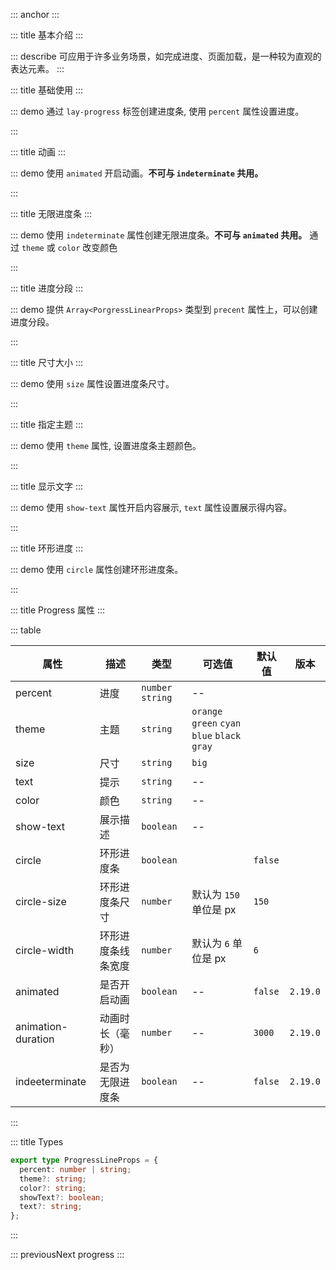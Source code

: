 ::: anchor
:::

::: title 基本介绍
:::

::: describe 可应用于许多业务场景，如完成进度、页面加载，是一种较为直观的表达元素。
:::

::: title 基础使用
:::

::: demo 通过 `lay-progress` 标签创建进度条, 使用 `percent` 属性设置进度。

<template>
  <lay-progress percent="70"></lay-progress>
  <br>
  <lay-progress percent="60"></lay-progress>
</template>

<script>
import { ref } from 'vue';

export default {
  setup() {

    return {
    }
  }
}
</script>

:::

::: title 动画
:::

::: demo 使用 `animated` 开启动画。**不可与 `indeterminate` 共用。**

<template>
  <div style="display: flex; flex-direction: column; gap: 8px;">
    <LayProgress animated :percent="50"></LayProgress>
    <LayProgress animated :percent="percent1"></LayProgress>
    <LayProgress :animated="percent1<100" :percent="percent1"></LayProgress>
  </div>
</template>

<script lang="ts">
import { ref } from "vue";
export default {
  setup() {
    const percent1 = ref(100);
    return {
      percent1
    }
  }
}
</script>

:::

::: title 无限进度条
:::

::: demo 使用 `indeterminate` 属性创建无限进度条。**不可与 `animated` 共用。** 通过 `theme` 或 `color` 改变颜色

<template>
  <div style="display: flex; flex-direction: column; gap: 8px;">
    <LayProgress indeterminate></LayProgress>
    <LayProgress indeterminate theme="green"></LayProgress>
    <LayProgress indeterminate theme="orange"></LayProgress>
    <LayProgress indeterminate theme="cyan"></LayProgress>
    <LayProgress indeterminate color="#de0123"></LayProgress>
  </div>
</template>

<script lang="ts">
import { ref } from "vue";
</script>

:::

::: title 进度分段
:::

::: demo 提供 `Array<PorgressLinearProps>` 类型到 `precent` 属性上，可以创建进度分段。

<template>
  <LaySpace direction="vertical" style="width: 100%">
    <LayProgress animated :percent="percent"></LayProgress>
  </LaySpace>
</template>

<script lang="ts">
import { ref } from "vue";

export default {
  setup() {
    const percent = ref([
      { percent: 50, theme: "green", showText: true, text: "123" },
      { percent: 20, theme: "info", showText: true, text: "4" },
      { percent: 10, theme: "orange", showText: true, text: "5" },
    ]);

    return {
      percent,
    };
  },
};
</script>

:::

::: title 尺寸大小
:::

::: demo 使用 `size` 属性设置进度条尺寸。

<template>
  <lay-progress percent="40" size="big"></lay-progress>
  <br>
  <lay-progress percent="60" size="big" theme="green"></lay-progress>
  <br>
  <lay-progress percent="80" size="big" theme="cyan"></lay-progress>
</template>

<script>
import { ref } from 'vue'

export default {
  setup() {

    return {
    }
  }
}
</script>

:::

::: title 指定主题
:::

::: demo 使用 `theme` 属性, 设置进度条主题颜色。

<template>
  <lay-progress percent="60" theme="red"></lay-progress>
  <br>
  <lay-progress percent="60" theme="orange"></lay-progress>
  <br>
  <lay-progress percent="60" theme="green"></lay-progress>
  <br>
  <lay-progress percent="60" theme="blue"></lay-progress>
  <br>
  <lay-progress percent="60" theme="cyan"></lay-progress>
</template>

<script>
import { ref } from 'vue';

export default {
  setup() {

    return {
    }
  }
}
</script>

:::

::: title 显示文字
:::

::: demo 使用 `show-text` 属性开启内容展示, `text` 属性设置展示得内容。

<template>
  <lay-progress percent="80" :show-text="showText"></lay-progress>
  <br/>
  <br/>
  <lay-progress percent="80" :show-text="showText" text="销售量"></lay-progress>
</template>

<script>
import { ref } from 'vue'

export default {
  setup() {

    const showText = ref(true)

    return {
      showText
    }
  }
}
</script>

:::

::: title 环形进度
:::

::: demo 使用 `circle` 属性创建环形进度条。

<template>
  <lay-progress percent="10" circle :show-text="showText" style="margin-right:10px"></lay-progress>
  <lay-progress percent="20" circle :show-text="showText" text="销售量" theme="red" style="margin-right:10px"></lay-progress>
  <lay-progress percent="30" circle :show-text="showText" theme="blue" text="不同尺寸" :circleSize="200" :circleWidth="20" style="margin-right:10px"></lay-progress>
  <lay-progress percent="70" circle :show-text="showText" text="宽度控制" theme="orange" :circleSize="200" :circleWidth="40"></lay-progress>
</template>

<script>
import { ref } from 'vue'

export default {
  setup() {

    const showText = ref(true)

    return {
      showText
    }
  }
}
</script>

:::

::: title Progress 属性
:::

::: table

| 属性               | 描述               | 类型              | 可选值                                        | 默认值  | 版本     |
| ------------------ | ------------------ | ----------------- | --------------------------------------------- | ------- | -------- |
| percent            | 进度               | `number` `string` | --                                            |         |          |
| theme              | 主题               | `string`          | `orange` `green` `cyan` `blue` `black` `gray` |         |          |
| size               | 尺寸               | `string`          | `big`                                         |         |          |
| text               | 提示               | `string`          | --                                            |         |          |
| color              | 颜色               | `string`          | --                                            |         |          |
| show-text          | 展示描述           | `boolean`         | --                                            |         |          |
| circle             | 环形进度条         | `boolean`         |                                               | `false` |          |
| circle-size        | 环形进度条尺寸     | `number`          | 默认为 `150` 单位是 px                        | `150`   |          |
| circle-width       | 环形进度条线条宽度 | `number`          | 默认为 `6` 单位是 px                          | `6`     |          |
| animated           | 是否开启动画       | `boolean`         | --                                            | `false` | `2.19.0` |
| animation-duration | 动画时长（毫秒）   | `number`          | --                                            | `3000`  | `2.19.0` |
| indeeterminate     | 是否为无限进度条   | `boolean`         | --                                            | `false` | `2.19.0` |

:::

::: title Types

```typescript
export type ProgressLineProps = {
  percent: number | string;
  theme?: string;
  color?: string;
  showText?: boolean;
  text?: string;
};
```

:::

::: previousNext progress
:::
